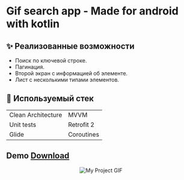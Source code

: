 # Gif search app - Made for android with kotlin #

## :sparkles: Реализованные возможности

- Поиск по ключевой строке.
- Пагинация.
- Второй экран с информацией об элементе.
- Лист с несколькими типами элементов.

## :wrench: Используемый стек

<table>
    <tr>
        <td>Clean Architecture</td>
        <td>MVVM</td>
    </tr>
    <tr>
        <td>Unit tests</td>
        <td>Retrofit 2</td>
    </tr>
    <tr>
        <td>Glide</td>
        <td>Coroutines</td>
    </tr>
</table>

## Demo <a href="https://github.com/AndrewManeshin/giphyTask/raw/master/app/release/app-release.apk">Download</a>
<div align="center" width="500" height="600">
  <img src="https://github.com/AndrewManeshin/giphyTask/blob/master/animation.gif" alt="My Project GIF" /img>
</div>
